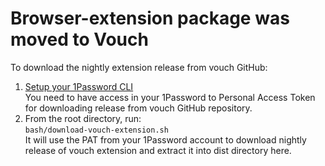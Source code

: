 
# Browser-extension package was moved to Vouch

To download the nightly extension release from vouch GitHub:

1. [Setup your 1Password CLI](https://developer.1password.com/docs/cli/get-started/#step-1-install-1password-cli)  
    You need to have access in your 1Password to Personal Access Token for downloading release from vouch GitHub repository.
2. From the root directory, run:  
    ```bash/download-vouch-extension.sh```  
    It will use the PAT from your 1Password account to download nightly release of vouch extension and extract it into dist directory here.
